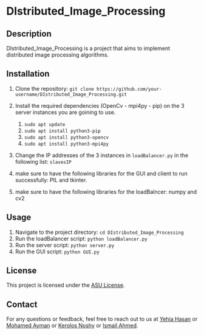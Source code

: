 # DIstributed_Image_Processing

## Description

DIstributed_Image_Processing is a project that aims to implement distributed image processing algorithms.

## Installation

1. Clone the repository: `git clone https://github.com/your-username/DIstributed_Image_Processing.git`
2. Install the required dependencies (OpenCv - mpi4py - pip) on the 3 server instances you are goining to use.

   1. `sudo apt update`
   2. `sudo apt install python3-pip`
   3. `sudo apt install python3-opencv`
   4. `sudo apt install python3-mpi4py`

3. Change the IP addresses of the 3 instances in `loadBalancer.py` in the following list: `slavesIP`

4. make sure to have the following libraries for the GUI and client to run successfully: PIL and tkinter.

5. make sure to have the following libraries for the loadBalncer: numpy and cv2

## Usage

1. Navigate to the project directory: `cd DIstributed_Image_Processing`
2. Run the loadBalancer script: `python loadBalancer.py`
3. Run the server script: `python server.py`
4. Run the GUI script: `python GUI.py`

## License

This project is licensed under the [ASU License]().

## Contact

For any questions or feedback, feel free to reach out to us at [Yehia Hasan](mailto:20P1043@eng.asu.edu.e) or [Mohamed Ayman](mailto:20P9260@eng.asu.edu.e) or [Kerolos Noshy](mailto:21P0132@eng.asu.edu.e) or [Ismail Ahmed](mailto:20P8233@eng.asu.edu.e).
